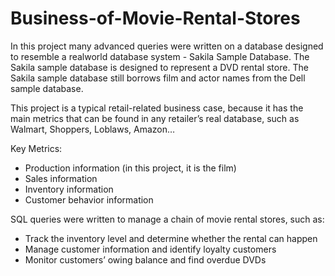 # Business-of-Movie-Rental-Stores
In this project many advanced queries were written on a database designed to resemble a realworld database system - Sakila Sample Database. The Sakila sample database is designed to represent a DVD rental store. The Sakila sample database still borrows film and actor names from the Dell sample database.

This project is a typical retail-related business case, because it has the main metrics that can be found in any retailer’s real database, such as Walmart, Shoppers, Loblaws, Amazon… 

Key Metrics: 
* Production information (in this project, it is the film) 
*  Sales information 
*  Inventory information
*  Customer behavior information

SQL queries were written to manage a chain of movie rental stores, such as:
* Track the inventory level and determine whether the rental can happen 
* Manage customer information and identify loyalty customers
* Monitor customers’ owing balance and find overdue DVDs
